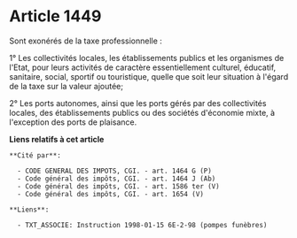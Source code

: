 # Article 1449

Sont exonérés de la taxe professionnelle :

1° Les collectivités locales, les établissements publics et les organismes de l'Etat, pour leurs activités de caractère
essentiellement culturel, éducatif, sanitaire, social, sportif ou touristique, quelle que soit leur situation à l'égard de la
taxe sur la valeur ajoutée;

2° Les ports autonomes, ainsi que les ports gérés par des collectivités locales, des établissements publics ou des sociétés
d'économie mixte, à l'exception des ports de plaisance.

**Liens relatifs à cet article**

	**Cité par**:

	  - CODE GENERAL DES IMPOTS, CGI. - art. 1464 G (P)
	  - Code général des impôts, CGI. - art. 1464 J (Ab)
	  - Code général des impôts, CGI. - art. 1586 ter (V)
	  - Code général des impôts, CGI. - art. 1654 (V)

	**Liens**:

	  - TXT_ASSOCIE: Instruction 1998-01-15 6E-2-98 (pompes funèbres)
